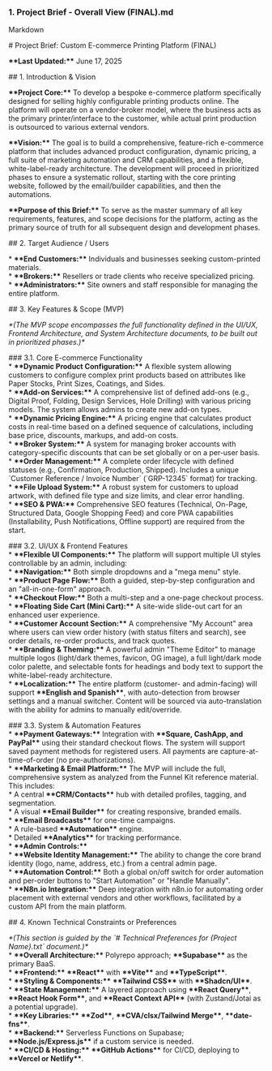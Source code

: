 ### **1\. Project Brief \- Overall View (FINAL).md**

Markdown

\# Project Brief: Custom E-commerce Printing Platform (FINAL)

**\*\*Last Updated:\*\*** June 17, 2025

\#\# 1\. Introduction & Vision

**\*\*Project Core:\*\*** To develop a bespoke e-commerce platform specifically designed for selling highly configurable printing products online. The platform will operate on a vendor-broker model, where the business acts as the primary printer/interface to the customer, while actual print production is outsourced to various external vendors.

**\*\*Vision:\*\*** The goal is to build a comprehensive, feature-rich e-commerce platform that includes advanced product configuration, dynamic pricing, a full suite of marketing automation and CRM capabilities, and a flexible, white-label-ready architecture. The development will proceed in prioritized phases to ensure a systematic rollout, starting with the core printing website, followed by the email/builder capabilities, and then the automations.

**\*\*Purpose of this Brief:\*\*** To serve as the master summary of all key requirements, features, and scope decisions for the platform, acting as the primary source of truth for all subsequent design and development phases.

\#\# 2\. Target Audience / Users

\* **\*\*End Customers:\*\*** Individuals and businesses seeking custom-printed materials.  
\* **\*\*Brokers:\*\*** Resellers or trade clients who receive specialized pricing.  
\* **\*\*Administrators:\*\*** Site owners and staff responsible for managing the entire platform.

\#\# 3\. Key Features & Scope (MVP)

*\*(The MVP scope encompasses the full functionality defined in the UI/UX, Frontend Architecture, and System Architecture documents, to be built out in prioritized phases.)\**

\#\#\# 3.1. Core E-commerce Functionality  
\* **\*\*Dynamic Product Configuration:\*\*** A flexible system allowing customers to configure complex print products based on attributes like Paper Stocks, Print Sizes, Coatings, and Sides.  
\* **\*\*Add-on Services:\*\*** A comprehensive list of defined add-ons (e.g., Digital Proof, Folding, Design Services, Hole Drilling) with various pricing models. The system allows admins to create new add-on types.  
\* **\*\*Dynamic Pricing Engine:\*\*** A pricing engine that calculates product costs in real-time based on a defined sequence of calculations, including base price, discounts, markups, and add-on costs.  
\* **\*\*Broker System:\*\*** A system for managing broker accounts with category-specific discounts that can be set globally or on a per-user basis.  
\* **\*\*Order Management:\*\*** A complete order lifecycle with defined statuses (e.g., Confirmation, Production, Shipped). Includes a unique \`Customer Reference / Invoice Number\` (\`GRP-12345\` format) for tracking.  
\* **\*\*File Upload System:\*\*** A robust system for customers to upload artwork, with defined file type and size limits, and clear error handling.  
\* **\*\*SEO & PWA:\*\*** Comprehensive SEO features (Technical, On-Page, Structured Data, Google Shopping Feed) and core PWA capabilities (Installability, Push Notifications, Offline support) are required from the start.

\#\#\# 3.2. UI/UX & Frontend Features  
\* **\*\*Flexible UI Components:\*\*** The platform will support multiple UI styles controllable by an admin, including:  
    \* **\*\*Navigation:\*\*** Both simple dropdowns and a "mega menu" style.  
    \* **\*\*Product Page Flow:\*\*** Both a guided, step-by-step configuration and an "all-in-one-form" approach.  
    \* **\*\*Checkout Flow:\*\*** Both a multi-step and a one-page checkout process.  
\* **\*\*Floating Side Cart (Mini Cart):\*\*** A site-wide slide-out cart for an enhanced user experience.  
\* **\*\*Customer Account Section:\*\*** A comprehensive "My Account" area where users can view order history (with status filters and search), see order details, re-order products, and track quotes.  
\* **\*\*Branding & Theming:\*\*** A powerful admin "Theme Editor" to manage multiple logos (light/dark themes, favicon, OG image), a full light/dark mode color palette, and selectable fonts for headings and body text to support the white-label-ready architecture.  
\* **\*\*Localization:\*\*** The entire platform (customer- and admin-facing) will support **\*\*English and Spanish\*\***, with auto-detection from browser settings and a manual switcher. Content will be sourced via auto-translation with the ability for admins to manually edit/override.

\#\#\# 3.3. System & Automation Features  
\* **\*\*Payment Gateways:\*\*** Integration with **\*\*Square, CashApp, and PayPal\*\*** using their standard checkout flows. The system will support saved payment methods for registered users. All payments are capture-at-time-of-order (no pre-authorizations).  
\* **\*\*Marketing & Email Platform:\*\*** The MVP will include the full, comprehensive system as analyzed from the Funnel Kit reference material. This includes:  
    \* A central **\*\*CRM/Contacts\*\*** hub with detailed profiles, tagging, and segmentation.  
    \* A visual **\*\*Email Builder\*\*** for creating responsive, branded emails.  
    \* **\*\*Email Broadcasts\*\*** for one-time campaigns.  
    \* A rule-based **\*\*Automation\*\*** engine.  
    \* Detailed **\*\*Analytics\*\*** for tracking performance.  
\* **\*\*Admin Controls:\*\***  
    \* **\*\*Website Identity Management:\*\*** The ability to change the core brand identity (logo, name, address, etc.) from a central admin page.  
    \* **\*\*Automation Control:\*\*** Both a global on/off switch for order automation and per-order buttons to "Start Automation" or "Handle Manually".  
\* **\*\*N8n.io Integration:\*\*** Deep integration with n8n.io for automating order placement with external vendors and other workflows, facilitated by a custom API from the main platform.

\#\# 4\. Known Technical Constraints or Preferences

*\*(This section is guided by the \`\# Technical Preferences for {Project Name}.txt\` document.)\**  
\* **\*\*Overall Architecture:\*\*** Polyrepo approach; **\*\*Supabase\*\*** as the primary BaaS.  
\* **\*\*Frontend:\*\*** **\*\*React\*\*** with **\*\*Vite\*\*** and **\*\*TypeScript\*\***.  
\* **\*\*Styling & Components:\*\*** **\*\*Tailwind CSS\*\*** with **\*\*Shadcn/UI\*\***.  
\* **\*\*State Management:\*\*** A layered approach using **\*\*React Query\*\***, **\*\*React Hook Form\*\***, and **\*\*React Context API\*\*** (with Zustand/Jotai as a potential upgrade).  
\* **\*\*Key Libraries:\*\*** **\*\*Zod\*\***, **\*\*CVA/clsx/Tailwind Merge\*\***, **\*\*date-fns\*\***.  
\* **\*\*Backend:\*\*** Serverless Functions on Supabase; **\*\*Node.js/Express.js\*\*** if a custom service is needed.  
\* **\*\*CI/CD & Hosting:\*\*** **\*\*GitHub Actions\*\*** for CI/CD, deploying to **\*\*Vercel or Netlify\*\***.

